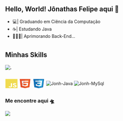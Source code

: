 ## Hello, World! Jônathas Felipe aqui 👋
* 💻| Graduando em Ciência da Computação
* ☕| Estudando Java
* 👨🏽‍💻| Aprimorando Back-End...
#

## Minhas Skills
<a href="https://github.com/JonhSouza/github">
  <img align="center" alter height= "180"src="https://github-readme-stats.vercel.app/api?username=JonhSouza&show_icons=true&theme=radical" />
  <img align="center" alt height= "180"src="https://github-readme-stats.vercel.app/api/top-langs/?username=JonhSouza&layout=compact" />
  
 </a>
<div>

##

<a>
  <img align="center" alt="Jonh-Js" height="30" width="40" src="https://raw.githubusercontent.com/devicons/devicon/master/icons/javascript/javascript-plain.svg"/>
  <img align="center" alt="Jonh-HTML" height="30" width="40" src="https://raw.githubusercontent.com/devicons/devicon/master/icons/html5/html5-original.svg"/>
  <img align="center" alt="Jonh-CSS" height="30" width="40" src="https://raw.githubusercontent.com/devicons/devicon/master/icons/css3/css3-original.svg"/>
  <img align="center" alt="Jonh-Java" height="30" width="40" src="https://cdn-icons-png.flaticon.com/512/226/226777.png"/>
  <img align="center" alt="Jonh-MySql" height="30" width="40" src="https://cdn-icons-png.flaticon.com/512/5968/5968313.png"/></a>

</div>

##

###  Me encontre aqui 🛸

<div> 
  <a href="https://www.linkedin.com/in/j%C3%B4nathas-felipe-a36526266/" target="_blank"><img src="https://img.shields.io/badge/-LinkedIn-%230077B5?style=for-the-badge&logo=linkedin&logoColor=white" target="_blank"></a> 
  
</div>


